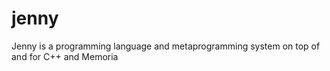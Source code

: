 # jenny
Jenny is a programming language and metaprogramming system on top of and for C++ and Memoria
